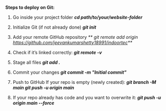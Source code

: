 **Steps to deploy on Git:**
1. Go inside your project folder
_**cd path/to/your/website-folder**_

2. Initialize Git (if not already done)
_**git init**_

3. Add your remote GitHub repository
_** git remote add origin https://github.com/jeevankumarshetty18991/indoortec**_

4. Check if it’s linked correctly:
_**git remote -v**_


5. Stage all files
_**git add .**_

6. Commit your changes
_**git commit -m "Initial commit"**_


7. Push to GitHub
If your repo is empty (newly created):
_**git branch -M main
git push -u origin main**_

8. If your repo already has code and you want to overwrite it:
_**git push -u origin main --force**_
